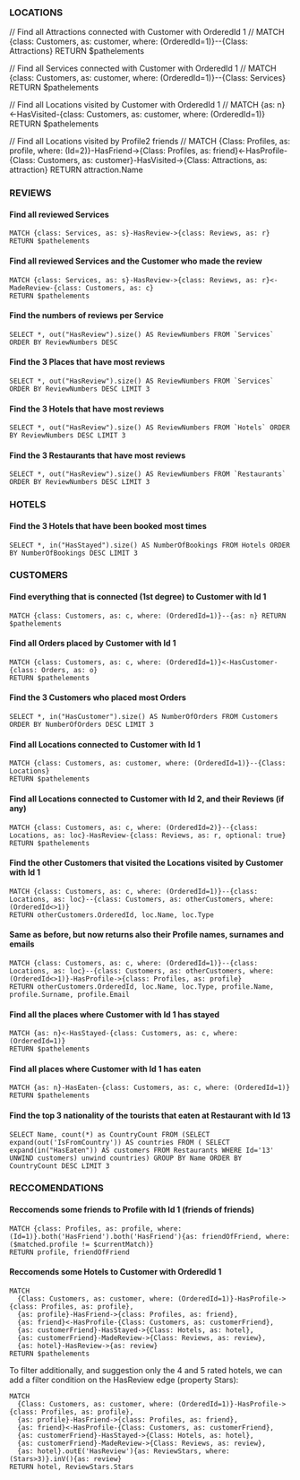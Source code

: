 
### LOCATIONS 


// Find all Attractions connected with Customer with OrderedId 1
// MATCH {class: Customers, as: customer, where: (OrderedId=1)}--{Class: Attractions} RETURN $pathelements

// Find all Services connected with Customer with OrderedId 1
// MATCH {class: Customers, as: customer, where: (OrderedId=1)}--{Class: Services} RETURN $pathelements

// Find all Locations visited by Customer with OrderedId 1
// MATCH {as: n}<-HasVisited-{class: Customers, as: customer, where: (OrderedId=1)} RETURN $pathelements
 
// Find all Locations visited by Profile2 friends
// MATCH {Class: Profiles, as: profile, where: (Id=2)}-HasFriend->{Class: Profiles, as: friend}<-HasProfile-{Class: Customers, as: customer}-HasVisited->{Class: Attractions, as: attraction} RETURN attraction.Name
 

### REVIEWS 

#### Find all reviewed Services
```
MATCH {class: Services, as: s}-HasReview->{class: Reviews, as: r} 
RETURN $pathelements
```

#### Find all reviewed Services and the Customer who made the review 
```
MATCH {class: Services, as: s}-HasReview->{class: Reviews, as: r}<-MadeReview-{class: Customers, as: c} 
RETURN $pathelements 
```

#### Find the numbers of reviews per Service 
```
SELECT *, out("HasReview").size() AS ReviewNumbers FROM `Services` ORDER BY ReviewNumbers DESC 
```

#### Find the 3 Places that have most reviews
```
SELECT *, out("HasReview").size() AS ReviewNumbers FROM `Services` ORDER BY ReviewNumbers DESC LIMIT 3
```

#### Find the 3 Hotels that have most reviews 
```
SELECT *, out("HasReview").size() AS ReviewNumbers FROM `Hotels` ORDER BY ReviewNumbers DESC LIMIT 3
```

#### Find the 3 Restaurants that have most reviews 
```
SELECT *, out("HasReview").size() AS ReviewNumbers FROM `Restaurants` ORDER BY ReviewNumbers DESC LIMIT 3
```

### HOTELS 
#### Find the 3 Hotels that have been booked most times
```
SELECT *, in("HasStayed").size() AS NumberOfBookings FROM Hotels ORDER BY NumberOfBookings DESC LIMIT 3
```
### CUSTOMERS 
	
#### Find everything that is connected (1st degree) to Customer with Id 1 
```
MATCH {class: Customers, as: c, where: (OrderedId=1)}--{as: n} RETURN $pathelements
```
#### Find all Orders placed by Customer with Id 1  
```
MATCH {class: Customers, as: c, where: (OrderedId=1)}<-HasCustomer-{class: Orders, as: o} 
RETURN $pathelements
```
#### Find the 3 Customers who placed most Orders
```
SELECT *, in("HasCustomer").size() AS NumberOfOrders FROM Customers ORDER BY NumberOfOrders DESC LIMIT 3
```
#### Find all Locations connected to Customer with Id 1
```
MATCH {class: Customers, as: customer, where: (OrderedId=1)}--{Class: Locations} 
RETURN $pathelements
```	
#### Find all Locations connected to Customer with Id 2, and their Reviews (if any) 
```
MATCH {class: Customers, as: c, where: (OrderedId=2)}--{class: Locations, as: loc}-HasReview-{class: Reviews, as: r, optional: true} 
RETURN $pathelements
```
#### Find the other Customers that visited the Locations visited by Customer with Id 1
```
MATCH {class: Customers, as: c, where: (OrderedId=1)}--{class: Locations, as: loc}--{class: Customers, as: otherCustomers, where: (OrderedId<>1)} 
RETURN otherCustomers.OrderedId, loc.Name, loc.Type
```
#### Same as before, but now returns also their Profile names, surnames and emails 
```
MATCH {class: Customers, as: c, where: (OrderedId=1)}--{class: Locations, as: loc}--{class: Customers, as: otherCustomers, where: (OrderedId<>1)}-HasProfile->{class: Profiles, as: profile} 
RETURN otherCustomers.OrderedId, loc.Name, loc.Type, profile.Name, profile.Surname, profile.Email
```
#### Find all the places where Customer with Id 1 has stayed
```
MATCH {as: n}<-HasStayed-{class: Customers, as: c, where: (OrderedId=1)} 
RETURN $pathelements
```
#### Find all places where Customer with Id 1 has eaten
```
MATCH {as: n}-HasEaten-{class: Customers, as: c, where: (OrderedId=1)} 
RETURN $pathelements
```
#### Find the top 3 nationality of the tourists that eaten at Restaurant with Id 13
```
SELECT Name, count(*) as CountryCount FROM (SELECT expand(out('IsFromCountry')) AS countries FROM ( SELECT expand(in("HasEaten")) AS customers FROM Restaurants WHERE Id='13' UNWIND customers) unwind countries) GROUP BY Name ORDER BY CountryCount DESC LIMIT 3
```

### RECCOMENDATIONS

#### Reccomends some friends to Profile with Id 1 (friends of friends)
```
MATCH {class: Profiles, as: profile, where: (Id=1)}.both('HasFriend').both('HasFriend'){as: friendOfFriend, where: ($matched.profile != $currentMatch)} 
RETURN profile, friendOfFriend 
```

#### Reccomends some Hotels to Customer with OrderedId 1	
```
MATCH 
  {Class: Customers, as: customer, where: (OrderedId=1)}-HasProfile->{class: Profiles, as: profile},
  {as: profile}-HasFriend->{class: Profiles, as: friend},
  {as: friend}<-HasProfile-{Class: Customers, as: customerFriend},
  {as: customerFriend}-HasStayed->{Class: Hotels, as: hotel},
  {as: customerFriend}-MadeReview->{Class: Reviews, as: review},
  {as: hotel}-HasReview->{as: review}
RETURN $pathelements
```

To filter additionally, and suggestion only the 4 and 5 rated hotels, we can add a filter condition on the HasReview edge (property Stars):

```
MATCH
  {Class: Customers, as: customer, where: (OrderedId=1)}-HasProfile->{class: Profiles, as: profile},
  {as: profile}-HasFriend->{class: Profiles, as: friend},
  {as: friend}<-HasProfile-{Class: Customers, as: customerFriend},
  {as: customerFriend}-HasStayed->{Class: Hotels, as: hotel},
  {as: customerFriend}-MadeReview->{Class: Reviews, as: review},
  {as: hotel}.outE('HasReview'){as: ReviewStars, where: (Stars>3)}.inV(){as: review}
RETURN hotel, ReviewStars.Stars  
```
